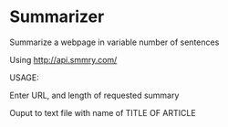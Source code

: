 # Summarizer
Summarize a webpage in variable number of sentences

Using http://api.smmry.com/ 

USAGE: 

Enter URL, and length of requested summary

Ouput to text file with name of TITLE OF ARTICLE
